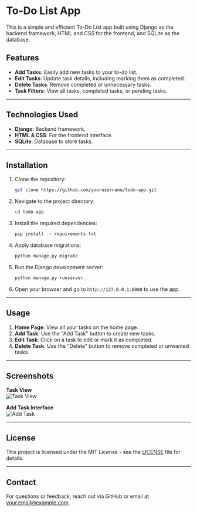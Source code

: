 # **To-Do List App**  

This is a simple and efficient To-Do List app built using Django as the backend framework, HTML and CSS for the frontend, and SQLite as the database.

## **Features**
- **Add Tasks**: Easily add new tasks to your to-do list.
- **Edit Tasks**: Update task details, including marking them as completed.
- **Delete Tasks**: Remove completed or unnecessary tasks.
- **Task Filters**: View all tasks, completed tasks, or pending tasks.

---

## **Technologies Used**
- **Django**: Backend framework.
- **HTML & CSS**: For the frontend interface.
- **SQLite**: Database to store tasks.

---

## **Installation**

1. Clone the repository:
    ```bash
    git clone https://github.com/yourusername/todo-app.git
    ```
2. Navigate to the project directory:
    ```bash
    cd todo-app
    ```
3. Install the required dependencies:
    ```bash
    pip install -r requirements.txt
    ```
4. Apply database migrations:
    ```bash
    python manage.py migrate
    ```
5. Run the Django development server:
    ```bash
    python manage.py runserver
    ```
6. Open your browser and go to `http://127.0.0.1:8000` to use the app.

---

## **Usage**

1. **Home Page**: View all your tasks on the home page.
2. **Add Task**: Use the "Add Task" button to create new tasks.
3. **Edit Task**: Click on a task to edit or mark it as completed.
4. **Delete Task**: Use the "Delete" button to remove completed or unwanted tasks.

---

## **Screenshots**

**Task View**  
![Task View](./assets/task-view.png)

**Add Task Interface**  
![Add Task](./assets/add-task.png)

---

## **License**
This project is licensed under the MIT License - see the [LICENSE](./LICENSE) file for details.

---

## **Contact**

For questions or feedback, reach out via GitHub or email at [your.email@example.com](mailto:your.email@example.com).
